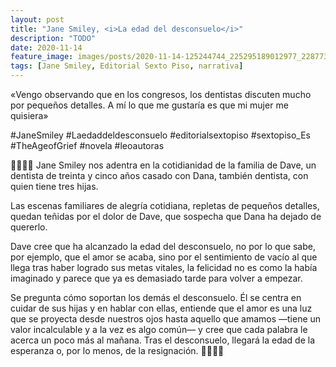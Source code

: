 ```yaml
---
layout: post
title: "Jane Smiley, <i>La edad del desconsuelo</i>"
description: "TODO"
date: 2020-11-14
feature_image: images/posts/2020-11-14-125244744_225295189012977_2287733462081116645_n_17885975458784503.jpg
tags: [Jane Smiley, Editorial Sexto Piso, narrativa]
---
```


«Vengo observando que en los congresos, los dentistas discuten mucho por pequeños detalles. A mí lo que me gustaría es que mi mujer me quisiera»
<!--more-->

#JaneSmiley #Laedaddeldesconsuelo #editorialsextopiso #sextopiso_Es #TheAgeofGrief #novela #leoautoras

👨‍👩‍👧‍👧 Jane Smiley nos adentra en la cotidianidad de la familia de Dave, un dentista de treinta y cinco años casado con Dana, también dentista, con quien tiene tres hijas.

Las escenas familiares de alegría cotidiana, repletas de pequeños detalles, quedan teñidas por el dolor de Dave, que sospecha que Dana ha dejado de quererlo. 

Dave cree que ha alcanzado la edad del desconsuelo, no por lo que sabe, por ejemplo, que el amor se acaba, sino por el sentimiento de vacío al que llega tras haber logrado sus metas vitales, la felicidad no es como la había imaginado y parece que ya es demasiado tarde para volver a empezar.

Se pregunta cómo soportan los demás el desconsuelo. Él se centra en cuidar de sus hijas y en hablar con ellas, entiende que el amor es una luz que se proyecta desde nuestros ojos hasta aquello que amamos —tiene un valor incalculable y a la vez es algo común— y cree que cada palabra le acerca un poco más al mañana. Tras el desconsuelo, llegará la edad de la esperanza o, por lo menos, de la resignación. 👨‍👩‍👧‍👧

